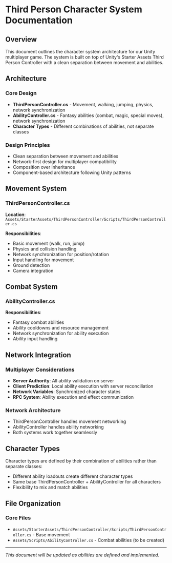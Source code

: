 # Third Person Character System Documentation

## Overview
This document outlines the character system architecture for our Unity multiplayer game. The system is built on top of Unity's Starter Assets Third Person Controller with a clean separation between movement and abilities.

## Architecture

### Core Design
- **ThirdPersonController.cs** - Movement, walking, jumping, physics, network synchronization
- **AbilityController.cs** - Fantasy abilities (combat, magic, special moves), network synchronization
- **Character Types** - Different combinations of abilities, not separate classes

### Design Principles
- Clean separation between movement and abilities
- Network-first design for multiplayer compatibility
- Composition over inheritance
- Component-based architecture following Unity patterns

## Movement System

### ThirdPersonController.cs
**Location**: `Assets/StarterAssets/ThirdPersonController/Scripts/ThirdPersonController.cs`

**Responsibilities**:
- Basic movement (walk, run, jump)
- Physics and collision handling
- Network synchronization for position/rotation
- Input handling for movement
- Ground detection
- Camera integration

## Combat System

### AbilityController.cs
**Responsibilities**:
- Fantasy combat abilities
- Ability cooldowns and resource management
- Network synchronization for ability execution
- Ability input handling

## Network Integration

### Multiplayer Considerations
- **Server Authority**: All ability validation on server
- **Client Prediction**: Local ability execution with server reconciliation
- **Network Variables**: Synchronized character states
- **RPC System**: Ability execution and effect communication

### Network Architecture
- ThirdPersonController handles movement networking
- AbilityController handles ability networking
- Both systems work together seamlessly

## Character Types

Character types are defined by their combination of abilities rather than separate classes:
- Different ability loadouts create different character types
- Same base ThirdPersonController + AbilityController for all characters
- Flexibility to mix and match abilities

## File Organization

### Core Files
- `Assets/StarterAssets/ThirdPersonController/Scripts/ThirdPersonController.cs` - Base movement
- `Assets/Scripts/AbilityController.cs` - Combat abilities (to be created)

---

*This document will be updated as abilities are defined and implemented.*
